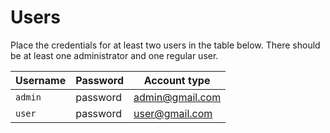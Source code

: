 # Users

Place the credentials for at least two users in the table below. There should be at least one administrator and one regular user.


| Username | Password | Account type    |
|----------|----------|-----------------|
| `admin`  | password | admin@gmail.com |
| `user`   | password | user@gmail.com  |


